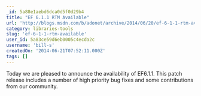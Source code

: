 ```yaml
---
_id: 5a88e1aebd6dca0d5f0d29b4
title: "EF 6.1.1 RTM Available"
url: 'http://blogs.msdn.com/b/adonet/archive/2014/06/20/ef-6-1-1-rtm-available.aspx'
category: libraries-tools
slug: 'ef-6-1-1-rtm-available'
user_id: 5a83ce59d6eb0005c4ecda2c
username: 'bill-s'
createdOn: '2014-06-21T07:52:11.000Z'
tags: []
---
```


Today we are pleased to announce the availability of EF6.1.1. This patch release includes a number of high priority bug fixes and some contributions from our community.
